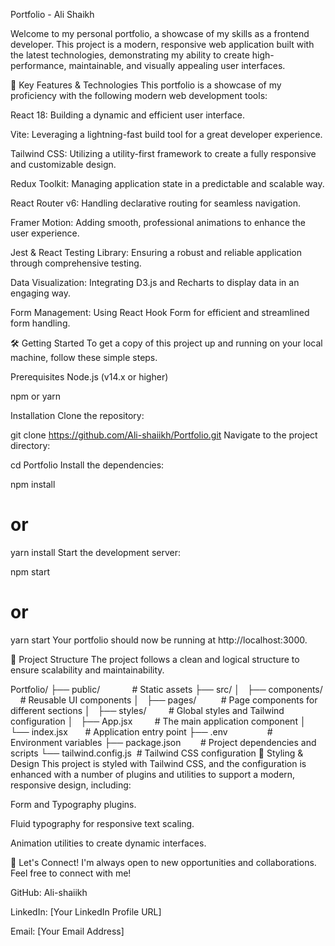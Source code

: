 Portfolio - Ali Shaikh

Welcome to my personal portfolio, a showcase of my skills as a frontend developer. This project is a modern, responsive web application built with the latest technologies, demonstrating my ability to create high-performance, maintainable, and visually appealing user interfaces.

🚀 Key Features & Technologies
This portfolio is a showcase of my proficiency with the following modern web development tools:

React 18: Building a dynamic and efficient user interface.

Vite: Leveraging a lightning-fast build tool for a great developer experience.

Tailwind CSS: Utilizing a utility-first framework to create a fully responsive and customizable design.

Redux Toolkit: Managing application state in a predictable and scalable way.

React Router v6: Handling declarative routing for seamless navigation.

Framer Motion: Adding smooth, professional animations to enhance the user experience.

Jest & React Testing Library: Ensuring a robust and reliable application through comprehensive testing.

Data Visualization: Integrating D3.js and Recharts to display data in an engaging way.

Form Management: Using React Hook Form for efficient and streamlined form handling.

🛠️ Getting Started
To get a copy of this project up and running on your local machine, follow these simple steps.

Prerequisites
Node.js (v14.x or higher)

npm or yarn

Installation
Clone the repository:


git clone https://github.com/Ali-shaiikh/Portfolio.git
Navigate to the project directory:

cd Portfolio
Install the dependencies:


npm install
# or
yarn install
Start the development server:


npm start
# or
yarn start
Your portfolio should now be running at http://localhost:3000.

📁 Project Structure
The project follows a clean and logical structure to ensure scalability and maintainability.

Portfolio/
├── public/             # Static assets
├── src/
│   ├── components/     # Reusable UI components
│   ├── pages/          # Page components for different sections
│   ├── styles/         # Global styles and Tailwind configuration
│   ├── App.jsx         # The main application component
│   └── index.jsx       # Application entry point
├── .env                # Environment variables
├── package.json        # Project dependencies and scripts
└── tailwind.config.js  # Tailwind CSS configuration
🎨 Styling & Design
This project is styled with Tailwind CSS, and the configuration is enhanced with a number of plugins and utilities to support a modern, responsive design, including:

Form and Typography plugins.

Fluid typography for responsive text scaling.

Animation utilities to create dynamic interfaces.

🤝 Let's Connect!
I'm always open to new opportunities and collaborations. Feel free to connect with me!

GitHub: Ali-shaiikh

LinkedIn: [Your LinkedIn Profile URL]

Email: [Your Email Address]